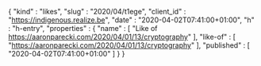{
  "kind" : "likes",
  "slug" : "2020/04/t1ege",
  "client_id" : "https://indigenous.realize.be",
  "date" : "2020-04-02T07:41:00+01:00",
  "h" : "h-entry",
  "properties" : {
    "name" : [ "Like of https://aaronparecki.com/2020/04/01/13/cryptography" ],
    "like-of" : [ "https://aaronparecki.com/2020/04/01/13/cryptography" ],
    "published" : [ "2020-04-02T07:41:00+01:00" ]
  }
}
